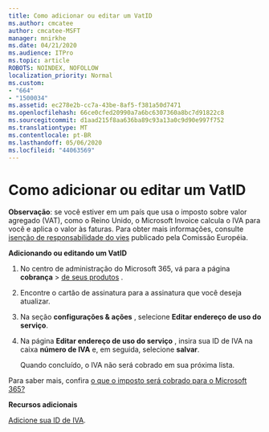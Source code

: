 ```yaml
---
title: Como adicionar ou editar um VatID
ms.author: cmcatee
author: cmcatee-MSFT
manager: mnirkhe
ms.date: 04/21/2020
ms.audience: ITPro
ms.topic: article
ROBOTS: NOINDEX, NOFOLLOW
localization_priority: Normal
ms.custom:
- "664"
- "1500034"
ms.assetid: ec278e2b-cc7a-43be-8af5-f381a50d7471
ms.openlocfilehash: 66ce0cfed20990a7a6bc6307360a8bc7d91822c8
ms.sourcegitcommit: d1aad215f8aa636ba89c93a13a0c9d90e997f752
ms.translationtype: MT
ms.contentlocale: pt-BR
ms.lasthandoff: 05/06/2020
ms.locfileid: "44063569"
---
```

# <a name="how-to-add-or-edit-a-vatid"></a>Como adicionar ou editar um VatID

**Observação**: se você estiver em um país que usa o imposto sobre valor agregado (VAT), como o Reino Unido, o Microsoft Invoice calcula o IVA para você e aplica o valor às faturas. Para obter mais informações, consulte [isenção de responsabilidade do vies](https://go.microsoft.com/fwlink/p/?LinkID=841741) publicado pela Comissão Européia.

**Adicionando ou editando um VatID**

1. No centro de administração do Microsoft 365, vá para a página **cobrança** \> [de seus produtos](https://go.microsoft.com/fwlink/p/?linkid=842054) .

2. Encontre o cartão de assinatura para a assinatura que você deseja atualizar.

3. Na seção **configurações & ações** , selecione **Editar endereço de uso do serviço**.

4. Na página **Editar endereço de uso do serviço** , insira sua ID de IVA na caixa **número de IVA** e, em seguida, selecione **salvar**.

    Quando concluído, o IVA não será cobrado em sua próxima lista.

Para saber mais, confira [o que o imposto será cobrado para o Microsoft 365?](https://docs.microsoft.com/office365/admin/subscriptions-and-billing/what-tax-will-i-be-charged)

**Recursos adicionais**

[Adicione sua ID de IVA](https://docs.microsoft.com/office365/admin/subscriptions-and-billing/what-tax-will-i-be-charged?view=o365-worldwide#add-your-vat-id-eu-countries-only).
